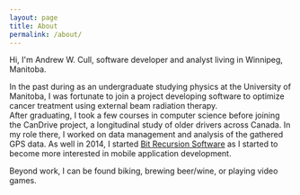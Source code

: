 ```yaml
---
layout: page
title: About
permalink: /about/
---
```


Hi,  I'm Andrew W. Cull, software developer and analyst living in Winnipeg, Manitoba.

In the past during as an undergraduate studying physics at the University of Manitoba, I was fortunate to join a project developing software to optimize cancer treatment using external beam radiation therapy.  
After graduating, I took a few courses in computer science before joining the CanDrive project, a longitudinal study of older drivers across Canada.  In my role there, I worked on data management and analysis of the
gathered GPS data.  As well in 2014, I started [Bit Recursion Software][bitrec] as I started to become more interested in mobile application development.

Beyond work, I can be found biking, brewing beer/wine, or playing video games.

[bitrec]: http://bitrecursion.com
[bitrec2]:	https://play.google.com/store/apps/developer?id=Bit+Recursion+Software+Incorporated